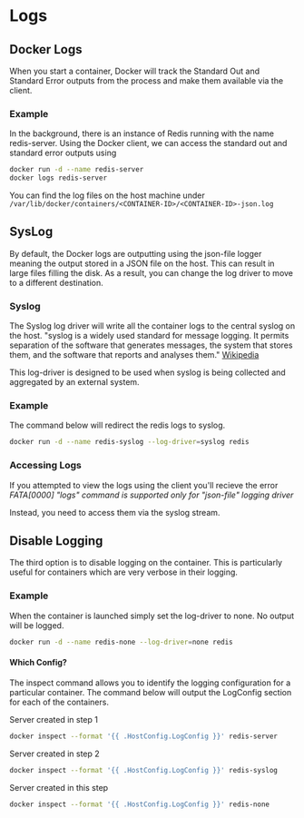 # Logs

## Docker Logs

When you start a container, Docker will track the Standard Out and Standard Error 
outputs from the process and make them available via the client.

### Example
In the background, there is an instance of Redis running with the name redis-server.
Using the Docker client, we can access the standard out and standard error outputs 
using 

```bash
docker run -d --name redis-server
docker logs redis-server
```

You can find the log files on the host machine under `/var/lib/docker/containers/<CONTAINER-ID>/<CONTAINER-ID>-json.log`

## SysLog
By default, the Docker logs are outputting using the json-file logger meaning 
the output stored in a JSON file on the host. This can result in large files 
filling the disk. As a result, you can change the log driver to move to a 
different destination.

### Syslog
The Syslog log driver will write all the container logs to the central syslog on 
the host. "syslog is a widely used standard for message logging. It permits
separation of the software that generates messages, the system that stores them, 
and the software that reports and analyses them." [Wikipedia](https://en.wikipedia.org/wiki/Syslog)

This log-driver is designed to be used when syslog is being collected and 
aggregated by an external system.

### Example
The command below will redirect the redis logs to syslog.

```bash
docker run -d --name redis-syslog --log-driver=syslog redis
```

### Accessing Logs
If you attempted to view the logs using the client you'll recieve the error 
*FATA[0000] "logs" command is supported only for "json-file" logging driver*

Instead, you need to access them via the syslog stream.

## Disable Logging
The third option is to disable logging on the container. This is particularly 
useful for containers which are very verbose in their logging.

### Example
When the container is launched simply set the log-driver to none. No output will 
be logged.
```bash
docker run -d --name redis-none --log-driver=none redis
```

#### Which Config?
The inspect command allows you to identify the logging configuration for a 
particular container. The command below will output the LogConfig section for each
of the containers.

Server created in step 1
```bash
docker inspect --format '{{ .HostConfig.LogConfig }}' redis-server
```

Server created in step 2
```bash
docker inspect --format '{{ .HostConfig.LogConfig }}' redis-syslog
```

Server created in this step
```bash
docker inspect --format '{{ .HostConfig.LogConfig }}' redis-none
```

